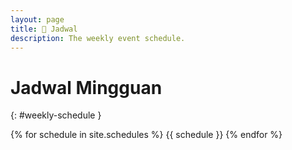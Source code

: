 ```yaml
---
layout: page
title: 📆 Jadwal
description: The weekly event schedule.
---
```


# Jadwal Mingguan
{: #weekly-schedule }

{% for schedule in site.schedules %}
{{ schedule }}
{% endfor %}